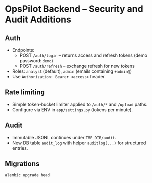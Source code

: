 # OpsPilot Backend – Security and Audit Additions

## Auth
- Endpoints:
  - POST `/auth/login` – returns access and refresh tokens (demo password: `demo`)
  - POST `/auth/refresh` – exchange refresh for new tokens
- Roles: `analyst` (default), `admin` (emails containing `+admin@`)
- Use `Authorization: Bearer <access>` header.

## Rate limiting
- Simple token-bucket limiter applied to `/auth/*` and `/upload` paths.
- Configure via ENV in `app/settings.py` (tokens per minute).

## Audit
- Immutable JSONL continues under `TMP_DIR/audit`.
- New DB table `audit_log` with helper `auditlog(...)` for structured entries.

## Migrations
```bash
alembic upgrade head
```



